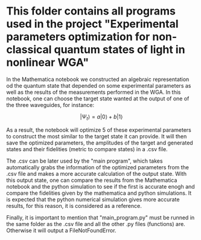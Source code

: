 # This folder contains all programs used in the project "Experimental parameters optimization for non-classical quantum states of light in nonlinear WGA"

In the Mathematica notebook we constructed an algebraic representation od the quantum state that depended on some experimental parameters as well as the results of the measurements performed in the WGA.
In this notebook, one can choose the target state wanted at the output of one of the three waveguides, for instance:

$$|\Psi_t\rangle = a|0\rangle+b|1\rangle$$

As a result, the notebook will optimize 5 of these experimental parameters to construct the most similar to the target state it can provide.
It will then save the optimized parameters, the amplitudes of the target and generated states and their fidelities (metric to compare states) in a .csv file.

The .csv can be later used by the "main program", which takes automatically grabs the information of the optimized parameters from the .csv file and makes a more accurate calculation of the output state.
With this output state, one can compare the results from the Mathematica notebook and the python simulation to see if the first is accurate enogh and compare the fidelities given by the mathematica and python simulations.
It is expected that the python numerical simulation gives more accurate results, for this reason, it is considered as a reference.

Finally, it is important to mention that "main_program.py" must be runned in the same folder as the .csv file and all the other .py files (functions) are. Otherwise it will output a FileNotFoundError.
